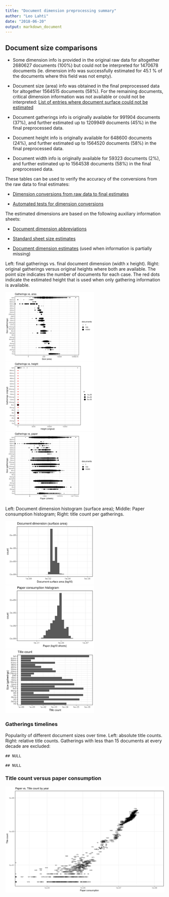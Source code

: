 ```yaml
---
title: "Document dimension preprocessing summary"
author: "Leo Lahti"
date: "2018-06-20"
output: markdown_document
---
```




## Document size comparisons

  * Some dimension info is provided in the original raw data for altogether 2680627 documents (100%) but could not be interpreted for 1470678 documents (ie. dimension info was successfully estimated for 45.1 % of the documents where this field was not empty).

  * Document size (area) info was obtained in the final preprocessed data for altogether 1564515 documents (58%). For the remaining documents, critical dimension information was not available or could not be interpreted: [List of entries where document surface could not be estimated](output.tables/physical_dimension_incomplete.csv)

  * Document gatherings info is originally available for 991904 documents (37%), and further estimated up to 1209949 documents (45%) in the final preprocessed data.

  * Document height info is originally available for 648600 documents (24%), and further estimated up to 1564520 documents (58%) in the final preprocessed data.

  * Document width info is originally available for 59323 documents (2%), and further estimated up to 1564538 documents (58%) in the final preprocessed data.


These tables can be used to verify the accuracy of the conversions from the raw data to final estimates:

  * [Dimension conversions from raw data to final estimates](output.tables/conversions_physical_dimension.csv)

  * [Automated tests for dimension conversions](https://github.com/COMHIS/bibliographica/blob/master/inst/extdata/tests_dimension_polish.csv)



The estimated dimensions are based on the following auxiliary information sheets:

  * [Document dimension abbreviations](https://github.com/COMHIS/bibliographica/blob/master/inst/extdata/document_size_abbreviations.csv)

  * [Standard sheet size estimates](https://github.com/COMHIS/bibliographica/blob/master/inst/extdata/sheetsizes.csv)

  * [Document dimension estimates](https://github.com/COMHIS/bibliographica/blob/master/inst/extdata/documentdimensions.csv) (used when information is partially missing)


  
<!--[Discarded dimension info](output.tables/dimensions_discarded.csv)-->

Left: final gatherings vs. final document dimension (width x height). Right: original gatherings versus original heights where both are available. The point size indicates the number of documents for each case. The red dots indicate the estimated height that is used when only gathering information is available. 


<img src="figure/dimension-summary-1.png" title="plot of chunk summary" alt="plot of chunk summary" width="280px" /><img src="figure/dimension-summary-2.png" title="plot of chunk summary" alt="plot of chunk summary" width="280px" /><img src="figure/dimension-summary-3.png" title="plot of chunk summary" alt="plot of chunk summary" width="280px" />


Left: Document dimension histogram (surface area);
Middle: Paper consumption histogram;
Right: title count per gatherings.

<img src="figure/dimension-sizes-1.png" title="plot of chunk sizes" alt="plot of chunk sizes" width="280px" /><img src="figure/dimension-sizes-2.png" title="plot of chunk sizes" alt="plot of chunk sizes" width="280px" /><img src="figure/dimension-sizes-3.png" title="plot of chunk sizes" alt="plot of chunk sizes" width="280px" />

### Gatherings timelines




Popularity of different document sizes over time. Left: absolute title counts. Right: relative title counts. Gatherings with less than 15 documents at every decade are excluded:



```
## NULL
```

```
## NULL
```


### Title count versus paper consumption



![plot of chunk title_vs_paper](figure/dimension-title_vs_paper-1.png)

<!--


## Average document dimensions 

Here we use the original data only:

![plot of chunk avedimstime](figure/dimension-avedimstime-1.png)




Only the most frequently occurring gatherings are listed here:


|gatherings.original | mean.width| median.width| mean.height| median.height|     n|
|:-------------------|----------:|------------:|-----------:|-------------:|-----:|
|1to                 |      40.42|        40.42|       57.87|         57.87|   376|
|2fo                 |      23.90|        23.90|       32.89|         32.89| 11874|
|4to                 |      19.43|        19.43|       22.44|         22.44| 23607|
|8vo                 |      14.01|        14.01|       19.22|         19.22| 29455|
|12mo                |      11.19|        11.19|       16.07|         16.07|  9956|
|16mo                |       9.57|         9.57|       12.76|         12.76|   630|
|18mo                |       9.00|         9.00|       14.23|         14.23|   227|

-->
